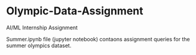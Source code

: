 # Olympic-Data-Assignment
AI/ML Internship Assignment

Summer.ipynb file (jupyter notebook) contaons assignment queries for the summer olympics dataset.

